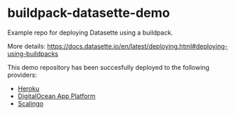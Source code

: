 # buildpack-datasette-demo

Example repo for deploying Datasette using a buildpack.

More details: https://docs.datasette.io/en/latest/deploying.html#deploying-using-buildpacks

This demo repository has been succesfully deployed to the following providers:

- [Heroku](https://www.heroku.com/)
- [DigitalOcean App Platform](https://www.digitalocean.com/docs/app-platform/)
- [Scalingo](https://scalingo.com/)
